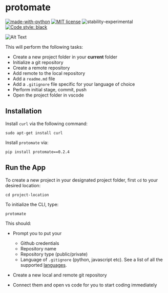 # protomate

[![made-with-python](https://img.shields.io/badge/Made%20with-Python-1f425f.svg)](https://www.python.org/)
[![MIT license](https://img.shields.io/badge/License-MIT-blue.svg)](https://github.com/rednafi/protomate/blob/master/LICENSE)
![stability-experimental](https://img.shields.io/badge/stability-experimental-orange.svg)
[![Code style: black](https://img.shields.io/badge/code%20style-black-000000.svg)](https://github.com/python/black)

![Alt Text](https://github.com/rednafi/protomate/blob/master/demo/protomate.gif)

This will perform the following tasks:

* Create a new project folder in your **current** folder
* Initialize a git repository
* Create a remote repository
* Add remote to the local repository 
* Add a ```readme.md``` file 
* Add a ```.gitignore``` file specific for your language of choice
* Perform initial stage, commit, push 
* Open the project folder in vscode


## Installation

Install ```curl``` via the following command:

```
sudo apt-get install curl
```
Install ```protomate``` via:

```
pip install protomate==0.2.4
```

## Run the App

To create a new project in your designated project folder, first ```cd``` to your desired
location:

```
cd project-location
```
To initialize the CLI, type:
```
protomate
```

This should: 

* Prompt you to put your 
  - Github credentials 
  - Repository name
  - Repository type (public/private)
  - Language of ```.gitignore``` (python, javascript etc). See a list of all the supported [languages](https://github.com/rednafi/protomate/blob/master/languages.py).

* Create a new local and remote git repository
* Connect them and open vs code for you to start coding immediately
